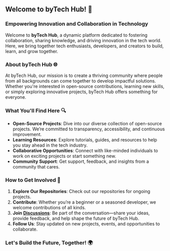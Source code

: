 ## Welcome to byTech Hub! 🚀

### Empowering Innovation and Collaboration in Technology

Welcome to **byTech Hub**, a dynamic platform dedicated to fostering collaboration, sharing knowledge, and driving innovation in the tech world. Here, we bring together tech enthusiasts, developers, and creators to build, learn, and grow together.

### About byTech Hub 🌐

At byTech Hub, our mission is to create a thriving community where people from all backgrounds can come together to develop impactful solutions. Whether you're interested in open-source contributions, learning new skills, or simply exploring innovative projects, byTech Hub offers something for everyone.

### What You'll Find Here 🔍

- **Open-Source Projects**: Dive into our diverse collection of open-source projects. We’re committed to transparency, accessibility, and continuous improvement.
- **Learning Resources**: Explore tutorials, guides, and resources to help you stay ahead in the tech industry.
- **Collaborative Opportunities**: Connect with like-minded individuals to work on exciting projects or start something new.
- **Community Support**: Get support, feedback, and insights from a community that cares.

### How to Get Involved 🤝

1. **Explore Our Repositories**: Check out our repositories for ongoing projects.
2. **Contribute**: Whether you’re a beginner or a seasoned developer, we welcome contributions of all kinds.
3. **Join [Discussions](https://github.com/orgs/byTech-Hub/discussions)**: Be part of the conversation—share your ideas, provide feedback, and help shape the future of byTech Hub.
4. **Follow Us**: Stay updated on new projects, events, and opportunities to collaborate.

### Let's Build the Future, Together! 🌍
